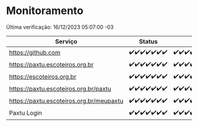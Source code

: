 # Monitoramento

Última verificação: 16/12/2023 05:07:00 -03

|Serviço|Status|Últimas 24h|
|---|---|---|
|https://github.com|<span title="2023-12-09: OK=24">✔️</span><span title="2023-12-10: OK=24">✔️</span><span title="2023-12-11: OK=24">✔️</span><span title="2023-12-12: OK=24">✔️</span><span title="2023-12-13: OK=24">✔️</span><span title="2023-12-14: OK=24">✔️</span><span title="2023-12-15: OK=8">✔️</span>|<span title="15/12/2023 05:08:00 -03 : 200">✔️</span><span title="15/12/2023 06:06:00 -03 : 200">✔️</span><span title="15/12/2023 07:07:00 -03 : 200">✔️</span><span title="15/12/2023 08:04:00 -03 : 200">✔️</span><span title="15/12/2023 09:11:00 -03 : 200">✔️</span><span title="15/12/2023 10:09:00 -03 : 200">✔️</span><span title="15/12/2023 11:06:00 -03 : 200">✔️</span><span title="15/12/2023 12:06:00 -03 : 200">✔️</span><span title="15/12/2023 13:08:00 -03 : 200">✔️</span><span title="15/12/2023 14:05:00 -03 : 200">✔️</span><span title="15/12/2023 15:08:00 -03 : 200">✔️</span><span title="15/12/2023 16:03:00 -03 : 200">✔️</span><span title="15/12/2023 17:06:00 -03 : 200">✔️</span><span title="15/12/2023 18:04:00 -03 : 200">✔️</span><span title="15/12/2023 19:04:00 -03 : 200">✔️</span><span title="15/12/2023 20:06:00 -03 : 200">✔️</span><span title="15/12/2023 21:30:00 -03 : 200">✔️</span><span title="15/12/2023 22:44:00 -03 : 200">✔️</span><span title="15/12/2023 23:18:00 -03 : 200">✔️</span><span title="16/12/2023 00:06:00 -03 : 200">✔️</span><span title="16/12/2023 01:07:00 -03 : 200">✔️</span><span title="16/12/2023 02:05:00 -03 : 200">✔️</span><span title="16/12/2023 03:07:00 -03 : 200">✔️</span><span title="16/12/2023 04:04:00 -03 : 200">✔️</span><span title="16/12/2023 05:07:00 -03 : 200">✔️</span>|
|https://paxtu.escoteiros.org.br|<span title="2023-12-09: OK=24">✔️</span><span title="2023-12-10: OK=24">✔️</span><span title="2023-12-11: OK=24">✔️</span><span title="2023-12-12: OK=24">✔️</span><span title="2023-12-13: OK=24">✔️</span><span title="2023-12-14: OK=24">✔️</span><span title="2023-12-15: OK=8">✔️</span>|<span title="15/12/2023 05:08:00 -03 : 200">✔️</span><span title="15/12/2023 06:06:00 -03 : 200">✔️</span><span title="15/12/2023 07:07:00 -03 : 200">✔️</span><span title="15/12/2023 08:04:00 -03 : 200">✔️</span><span title="15/12/2023 09:11:00 -03 : 200">✔️</span><span title="15/12/2023 10:09:00 -03 : 200">✔️</span><span title="15/12/2023 11:06:00 -03 : 200">✔️</span><span title="15/12/2023 12:06:00 -03 : 200">✔️</span><span title="15/12/2023 13:08:00 -03 : 200">✔️</span><span title="15/12/2023 14:05:00 -03 : 200">✔️</span><span title="15/12/2023 15:08:00 -03 : 200">✔️</span><span title="15/12/2023 16:03:00 -03 : 200">✔️</span><span title="15/12/2023 17:06:00 -03 : 200">✔️</span><span title="15/12/2023 18:04:00 -03 : 200">✔️</span><span title="15/12/2023 19:04:00 -03 : 200">✔️</span><span title="15/12/2023 20:06:00 -03 : 200">✔️</span><span title="15/12/2023 21:30:00 -03 : 200">✔️</span><span title="15/12/2023 22:44:00 -03 : 200">✔️</span><span title="15/12/2023 23:18:00 -03 : 200">✔️</span><span title="16/12/2023 00:06:00 -03 : 200">✔️</span><span title="16/12/2023 01:07:00 -03 : 200">✔️</span><span title="16/12/2023 02:05:00 -03 : 200">✔️</span><span title="16/12/2023 03:07:00 -03 : 200">✔️</span><span title="16/12/2023 04:04:00 -03 : 200">✔️</span><span title="16/12/2023 05:07:00 -03 : 200">✔️</span>|
|https://escoteiros.org.br|<span title="2023-12-09: OK=24">✔️</span><span title="2023-12-10: OK=24">✔️</span><span title="2023-12-11: OK=24">✔️</span><span title="2023-12-12: OK=24">✔️</span><span title="2023-12-13: OK=24">✔️</span><span title="2023-12-14: OK=24">✔️</span><span title="2023-12-15: OK=8">✔️</span>|<span title="15/12/2023 05:08:00 -03 : 200">✔️</span><span title="15/12/2023 06:06:00 -03 : 200">✔️</span><span title="15/12/2023 07:07:00 -03 : 200">✔️</span><span title="15/12/2023 08:04:00 -03 : 200">✔️</span><span title="15/12/2023 09:11:00 -03 : 200">✔️</span><span title="15/12/2023 10:09:00 -03 : 200">✔️</span><span title="15/12/2023 11:06:00 -03 : 200">✔️</span><span title="15/12/2023 12:06:00 -03 : 200">✔️</span><span title="15/12/2023 13:08:00 -03 : 200">✔️</span><span title="15/12/2023 14:05:00 -03 : 200">✔️</span><span title="15/12/2023 15:08:00 -03 : 200">✔️</span><span title="15/12/2023 16:03:00 -03 : 200">✔️</span><span title="15/12/2023 17:06:00 -03 : 200">✔️</span><span title="15/12/2023 18:04:00 -03 : 200">✔️</span><span title="15/12/2023 19:04:00 -03 : 200">✔️</span><span title="15/12/2023 20:06:00 -03 : 200">✔️</span><span title="15/12/2023 21:30:00 -03 : 200">✔️</span><span title="15/12/2023 22:44:00 -03 : 200">✔️</span><span title="15/12/2023 23:18:00 -03 : 200">✔️</span><span title="16/12/2023 00:06:00 -03 : 200">✔️</span><span title="16/12/2023 01:07:00 -03 : 200">✔️</span><span title="16/12/2023 02:05:00 -03 : 200">✔️</span><span title="16/12/2023 03:07:00 -03 : 200">✔️</span><span title="16/12/2023 04:04:00 -03 : 200">✔️</span><span title="16/12/2023 05:07:00 -03 : 200">✔️</span>|
|https://paxtu.escoteiros.org.br/paxtu|<span title="2023-12-09: OK=24">✔️</span><span title="2023-12-10: OK=24">✔️</span><span title="2023-12-11: OK=24">✔️</span><span title="2023-12-12: OK=24">✔️</span><span title="2023-12-13: OK=24">✔️</span><span title="2023-12-14: OK=24">✔️</span><span title="2023-12-15: OK=8">✔️</span>|<span title="15/12/2023 05:08:00 -03 : 200">✔️</span><span title="15/12/2023 06:06:00 -03 : 200">✔️</span><span title="15/12/2023 07:07:00 -03 : 200">✔️</span><span title="15/12/2023 08:04:00 -03 : 200">✔️</span><span title="15/12/2023 09:11:00 -03 : 200">✔️</span><span title="15/12/2023 10:09:00 -03 : 200">✔️</span><span title="15/12/2023 11:06:00 -03 : 200">✔️</span><span title="15/12/2023 12:06:00 -03 : 200">✔️</span><span title="15/12/2023 13:08:00 -03 : 200">✔️</span><span title="15/12/2023 14:05:00 -03 : 200">✔️</span><span title="15/12/2023 15:08:00 -03 : 200">✔️</span><span title="15/12/2023 16:03:00 -03 : 200">✔️</span><span title="15/12/2023 17:06:00 -03 : 200">✔️</span><span title="15/12/2023 18:04:00 -03 : 200">✔️</span><span title="15/12/2023 19:04:00 -03 : 200">✔️</span><span title="15/12/2023 20:06:00 -03 : 200">✔️</span><span title="15/12/2023 21:30:00 -03 : 200">✔️</span><span title="15/12/2023 22:44:00 -03 : 200">✔️</span><span title="15/12/2023 23:18:00 -03 : 200">✔️</span><span title="16/12/2023 00:06:00 -03 : 200">✔️</span><span title="16/12/2023 01:07:00 -03 : 200">✔️</span><span title="16/12/2023 02:05:00 -03 : 200">✔️</span><span title="16/12/2023 03:07:00 -03 : 200">✔️</span><span title="16/12/2023 04:04:00 -03 : 200">✔️</span><span title="16/12/2023 05:07:00 -03 : 200">✔️</span>|
|https://paxtu.escoteiros.org.br/meupaxtu|<span title="2023-12-09: OK=24">✔️</span><span title="2023-12-10: OK=24">✔️</span><span title="2023-12-11: OK=24">✔️</span><span title="2023-12-12: OK=24">✔️</span><span title="2023-12-13: OK=24">✔️</span><span title="2023-12-14: OK=24">✔️</span><span title="2023-12-15: OK=8">✔️</span>|<span title="15/12/2023 05:08:00 -03 : 200">✔️</span><span title="15/12/2023 06:06:00 -03 : 200">✔️</span><span title="15/12/2023 07:07:00 -03 : 200">✔️</span><span title="15/12/2023 08:04:00 -03 : 200">✔️</span><span title="15/12/2023 09:11:00 -03 : 200">✔️</span><span title="15/12/2023 10:09:00 -03 : 200">✔️</span><span title="15/12/2023 11:06:00 -03 : 200">✔️</span><span title="15/12/2023 12:06:00 -03 : 200">✔️</span><span title="15/12/2023 13:08:00 -03 : 200">✔️</span><span title="15/12/2023 14:05:00 -03 : 200">✔️</span><span title="15/12/2023 15:08:00 -03 : 200">✔️</span><span title="15/12/2023 16:03:00 -03 : 200">✔️</span><span title="15/12/2023 17:06:00 -03 : 200">✔️</span><span title="15/12/2023 18:04:00 -03 : 200">✔️</span><span title="15/12/2023 19:04:00 -03 : 200">✔️</span><span title="15/12/2023 20:06:00 -03 : 200">✔️</span><span title="15/12/2023 21:30:00 -03 : 200">✔️</span><span title="15/12/2023 22:44:00 -03 : 200">✔️</span><span title="15/12/2023 23:18:00 -03 : 200">✔️</span><span title="16/12/2023 00:06:00 -03 : 200">✔️</span><span title="16/12/2023 01:07:00 -03 : 200">✔️</span><span title="16/12/2023 02:05:00 -03 : 200">✔️</span><span title="16/12/2023 03:07:00 -03 : 200">✔️</span><span title="16/12/2023 04:04:00 -03 : 200">✔️</span><span title="16/12/2023 05:07:00 -03 : 200">✔️</span>|
|Paxtu Login|<span title="2023-12-09: OK=24">✔️</span><span title="2023-12-10: OK=24">✔️</span><span title="2023-12-11: OK=24">✔️</span><span title="2023-12-12: OK=24">✔️</span><span title="2023-12-13: OK=24">✔️</span><span title="2023-12-14: OK=24">✔️</span><span title="2023-12-15: OK=8">✔️</span>|<span title="15/12/2023 05:08:00 -03 : 200">✔️</span><span title="15/12/2023 06:06:00 -03 : 200">✔️</span><span title="15/12/2023 07:07:00 -03 : 200">✔️</span><span title="15/12/2023 08:04:00 -03 : 200">✔️</span><span title="15/12/2023 09:11:00 -03 : 200">✔️</span><span title="15/12/2023 10:09:00 -03 : 200">✔️</span><span title="15/12/2023 11:06:00 -03 : 200">✔️</span><span title="15/12/2023 12:06:00 -03 : 200">✔️</span><span title="15/12/2023 13:08:00 -03 : 200">✔️</span><span title="15/12/2023 14:05:00 -03 : 200">✔️</span><span title="15/12/2023 15:08:00 -03 : 200">✔️</span><span title="15/12/2023 16:03:00 -03 : 200">✔️</span><span title="15/12/2023 17:07:00 -03 : 200">✔️</span><span title="15/12/2023 18:04:00 -03 : 200">✔️</span><span title="15/12/2023 19:04:00 -03 : 200">✔️</span><span title="15/12/2023 20:06:00 -03 : 200">✔️</span><span title="15/12/2023 21:30:00 -03 : 200">✔️</span><span title="15/12/2023 22:44:00 -03 : 200">✔️</span><span title="15/12/2023 23:18:00 -03 : 200">✔️</span><span title="16/12/2023 00:06:00 -03 : 200">✔️</span><span title="16/12/2023 01:07:00 -03 : 200">✔️</span><span title="16/12/2023 02:05:00 -03 : 200">✔️</span><span title="16/12/2023 03:07:00 -03 : 200">✔️</span><span title="16/12/2023 04:04:00 -03 : 200">✔️</span><span title="16/12/2023 05:07:00 -03 : 200">✔️</span>|
